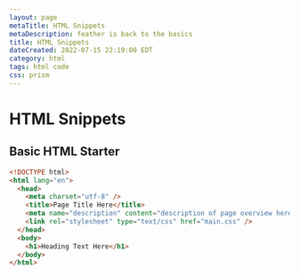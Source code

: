 ```yaml
---
layout: page
metaTitle: HTML Snippets
metaDescription: feather is back to the basics
title: HTML Snippets
dateCreated: 2022-07-15 22:19:00 EDT
category: html
tags: html code
css: prism
---
```


# HTML Snippets

<h2 class="heading-snippet">Basic HTML Starter</h2>

```html
<!DOCTYPE html>
<html lang="en">
  <head>
    <meta charset="utf-8" />
    <title>Page Title Here</title>
    <meta name="description" content="description of page overview here" />
    <link rel="stylesheet" type="text/css" href="main.css" />
  </head>
  <body>
    <h1>Heading Text Here</h1>
  </body>
</html>
```
